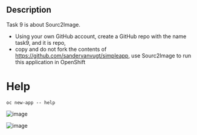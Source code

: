 Description
---
Task 9 is about Sourc2Image.
- Using your own GitHub account, create a GitHub repo with the name task9, and it is repo,
- copy and do not fork the contents of https://github.com/sandervanvugt/simpleapp, use Sourc2Image to run this application in OpenShift


# Help 
```
oc new-app -- help
```
![image](https://user-images.githubusercontent.com/26741425/129454958-b906206b-76fc-432b-9952-e9fcad0d51a0.png)


![image](https://user-images.githubusercontent.com/26741425/129454966-cf887186-ae3f-4bf3-a4ce-ffa5424d782d.png)
